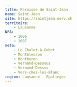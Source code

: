 ```yaml
---
title: Paroisse de Saint-Jean
name: Saint-Jean
site: https://saintjean.eerv.ch
territoire:
    - Lausanne
NPA:
    - 1006
    - 1007
meta:
    - Le Chalet-à-Gobet
    - Montblesson
    - Montheron
    - Vernand-Dessous
    - Vernand-Dessus
    - Vers-chez-les-Blanc
region: Lausanne - Epalinges
---
```

